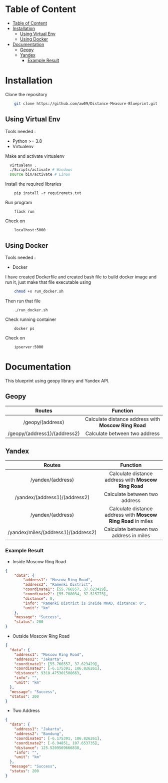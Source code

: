 
# Table of Content

- [Table of Content](#table-of-content)
- [Installation](#installation)
  - [Using Virtual Env](#using-virtual-env)
  - [Using Docker](#using-docker)
- [Documentation](#documentation)
  - [Geopy](#geopy)
  - [Yandex](#yandex)
    - [Example Result](#example-result)

# Installation

Clone the repository
```bash
    git clone https://github.com/aw09/Distance-Measure-Blueprint.git 
```


## Using Virtual Env

Tools needed :
 * Python >= 3.8
 * Virtualenv

Make and activate virtualenv
```bash
  virtualenv .
  ./Scripts/activate # Windows
  source bin/activate # Linux
```
Install the required libraries
```
    pip install -r requiremets.txt
```
Run program
```
    flask run
```
Check on
```
    localhost:5000
```
## Using Docker
Tools needed :
 * Docker

I have created Dockerfile and created bash file to build docker image and run it, just make that file executable using
```bash
    chmod +x run_docker.sh
```
Then run that file
```
    ./run_docker.sh
```
Check running container
```
    docker ps
```
Check on
```
    ipserver:5000
```

# Documentation
This blueprint using geopy library and Yandex API.
## Geopy
| Routes | Function|
| :---: | :---: |
| /geopy/(address) | Calculate distance address with **Moscow Ring Road** |
|  /geopy/(address1)/(address2) | Calculate between two address |

## Yandex
| Routes | Function|
| :---: | :---: |
| /yandex/(address) | Calculate distance address with **Moscow Ring Road** |
|  /yandex/(address1)/(address2) | Calculate between two address |
| /yandex/(address) | Calculate distance address with **Moscow Ring Road** in miles|
|  /yandex/miles/(address1)/(address2) | Calculate between two address in miles |

### Example Result
 - Inside Moscow Ring Road
```json
{
    "data": {
        "address1": "Moscow Ring Road",
        "address2": "Ramenki District",
        "coordinate1": [55.766557, 37.623429],
        "coordinate2": [55.708034, 37.515775],
        "distance": 0,
        "info": "Ramenki District is inside MKAD, distance: 0",
        "unit": "km"
    },
    "message": "Success",
    "status": 200
}
```
 - Outside Moscow Ring Road
```json
{
  "data": {
    "address1": "Moscow Ring Road",
    "address2": "Jakarta",
    "coordinate1": [55.766557, 37.623429],
    "coordinate2": [-6.175391, 106.826261],
    "distance": 9310.475301508663,
    "info": "",
    "unit": "km"
  },
  "message": "Success",
  "status": 200
}
```
 - Two Address
```json
{
  "data": {
    "address1": "Jakarta",
    "address2": "Bandung",
    "coordinate1": [-6.175391, 106.826261],
    "coordinate2": [-6.94851, 107.653735],
    "distance": 125.5209569666838,
    "info": "",
    "unit": "km"
  },
  "message": "Success",
  "status": 200
}

```